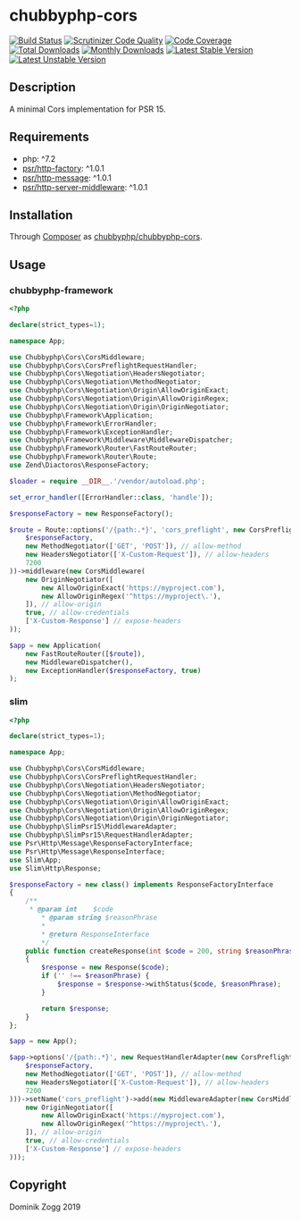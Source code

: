 # chubbyphp-cors

[![Build Status](https://api.travis-ci.org/chubbyphp/chubbyphp-cors.png?branch=master)](https://travis-ci.org/chubbyphp/chubbyphp-cors)
[![Scrutinizer Code Quality](https://scrutinizer-ci.com/g/chubbyphp/chubbyphp-cors/badges/quality-score.png?b=master)](https://scrutinizer-ci.com/g/chubbyphp/chubbyphp-cors/?branch=master)
[![Code Coverage](https://scrutinizer-ci.com/g/chubbyphp/chubbyphp-cors/badges/coverage.png?b=master)](https://scrutinizer-ci.com/g/chubbyphp/chubbyphp-cors/?branch=master)
[![Total Downloads](https://poser.pugx.org/chubbyphp/chubbyphp-cors/downloads.png)](https://packagist.org/packages/chubbyphp/chubbyphp-cors)
[![Monthly Downloads](https://poser.pugx.org/chubbyphp/chubbyphp-cors/d/monthly)](https://packagist.org/packages/chubbyphp/chubbyphp-cors)
[![Latest Stable Version](https://poser.pugx.org/chubbyphp/chubbyphp-cors/v/stable.png)](https://packagist.org/packages/chubbyphp/chubbyphp-cors)
[![Latest Unstable Version](https://poser.pugx.org/chubbyphp/chubbyphp-cors/v/unstable)](https://packagist.org/packages/chubbyphp/chubbyphp-cors)

## Description

A minimal Cors implementation for PSR 15.

## Requirements

 * php: ^7.2
 * [psr/http-factory][2]: ^1.0.1
 * [psr/http-message][3]: ^1.0.1
 * [psr/http-server-middleware][4]: ^1.0.1

## Installation

Through [Composer](http://getcomposer.org) as [chubbyphp/chubbyphp-cors][1].

## Usage

### chubbyphp-framework

```php
<?php

declare(strict_types=1);

namespace App;

use Chubbyphp\Cors\CorsMiddleware;
use Chubbyphp\Cors\CorsPreflightRequestHandler;
use Chubbyphp\Cors\Negotiation\HeadersNegotiator;
use Chubbyphp\Cors\Negotiation\MethodNegotiator;
use Chubbyphp\Cors\Negotiation\Origin\AllowOriginExact;
use Chubbyphp\Cors\Negotiation\Origin\AllowOriginRegex;
use Chubbyphp\Cors\Negotiation\Origin\OriginNegotiator;
use Chubbyphp\Framework\Application;
use Chubbyphp\Framework\ErrorHandler;
use Chubbyphp\Framework\ExceptionHandler;
use Chubbyphp\Framework\Middleware\MiddlewareDispatcher;
use Chubbyphp\Framework\Router\FastRouteRouter;
use Chubbyphp\Framework\Router\Route;
use Zend\Diactoros\ResponseFactory;

$loader = require __DIR__.'/vendor/autoload.php';

set_error_handler([ErrorHandler::class, 'handle']);

$responseFactory = new ResponseFactory();

$route = Route::options('/{path:.*}', 'cors_preflight', new CorsPreflightRequestHandler(
    $responseFactory,
    new MethodNegotiator(['GET', 'POST']), // allow-method
    new HeadersNegotiator(['X-Custom-Request']), // allow-headers
    7200
))->middleware(new CorsMiddleware(
    new OriginNegotiator([
        new AllowOriginExact('https://myproject.com'),
        new AllowOriginRegex('^https://myproject\.'),
    ]), // allow-origin
    true, // allow-credentials
    ['X-Custom-Response'] // expose-headers
));

$app = new Application(
    new FastRouteRouter([$route]),
    new MiddlewareDispatcher(),
    new ExceptionHandler($responseFactory, true)
);
```

### slim

```php
<?php

declare(strict_types=1);

namespace App;

use Chubbyphp\Cors\CorsMiddleware;
use Chubbyphp\Cors\CorsPreflightRequestHandler;
use Chubbyphp\Cors\Negotiation\HeadersNegotiator;
use Chubbyphp\Cors\Negotiation\MethodNegotiator;
use Chubbyphp\Cors\Negotiation\Origin\AllowOriginExact;
use Chubbyphp\Cors\Negotiation\Origin\AllowOriginRegex;
use Chubbyphp\Cors\Negotiation\Origin\OriginNegotiator;
use Chubbyphp\SlimPsr15\MiddlewareAdapter;
use Chubbyphp\SlimPsr15\RequestHandlerAdapter;
use Psr\Http\Message\ResponseFactoryInterface;
use Psr\Http\Message\ResponseInterface;
use Slim\App;
use Slim\Http\Response;

$responseFactory = new class() implements ResponseFactoryInterface
{
    /**
     * @param int    $code
        * @param string $reasonPhrase
        *
        * @return ResponseInterface
        */
    public function createResponse(int $code = 200, string $reasonPhrase = ''): ResponseInterface
    {
        $response = new Response($code);
        if ('' !== $reasonPhrase) {
            $response = $response->withStatus($code, $reasonPhrase);
        }

        return $response;
    }
};

$app = new App();

$app->options('/{path:.*}', new RequestHandlerAdapter(new CorsPreflightRequestHandler(
    $responseFactory,
    new MethodNegotiator(['GET', 'POST']), // allow-method
    new HeadersNegotiator(['X-Custom-Request']), // allow-headers
    7200
)))->setName('cors_preflight')->add(new MiddlewareAdapter(new CorsMiddleware(
    new OriginNegotiator([
        new AllowOriginExact('https://myproject.com'),
        new AllowOriginRegex('^https://myproject\.'),
    ]), // allow-origin
    true, // allow-credentials
    ['X-Custom-Response'] // expose-headers
)));
```

## Copyright

Dominik Zogg 2019

[1]: https://packagist.org/packages/chubbyphp/chubbyphp-cors

[2]: https://packagist.org/packages/psr/http-factory
[3]: https://packagist.org/packages/psr/http-message
[4]: https://packagist.org/packages/psr/http-server-middleware
